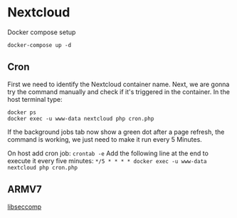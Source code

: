 # Nextcloud

Docker compose setup

`docker-compose up -d`

## Cron

First we need to identify the Nextcloud container name.
Next, we are gonna try the command manually and check if it's triggered in the container. In the host terminal type:
```
docker ps
docker exec -u www-data nextcloud php cron.php
```
If the background jobs tab now show a green dot after a page refresh, the command is working, we just need to make it run every 5 Minutes.

On host add cron job: `crontab -e`
Add the following line at the end to execute it every five minutes:
`*/5 * * * * docker exec -u www-data nextcloud php cron.php`

## ARMV7
[libseccomp](http://ftp.debian.org/debian/pool/main/libs/libseccomp/libseccomp2_2.5.3-2_armhf.deb)
